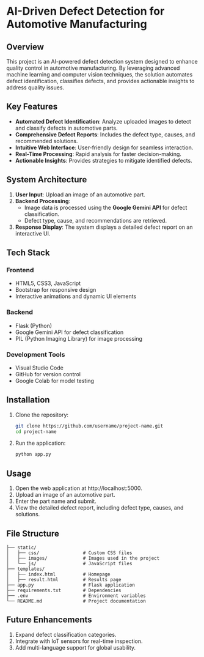 # **AI-Driven Defect Detection for Automotive Manufacturing**

## **Overview**
This project is an AI-powered defect detection system designed to enhance quality control in automotive manufacturing. By leveraging advanced machine learning and computer vision techniques, the solution automates defect identification, classifies defects, and provides actionable insights to address quality issues.

## **Key Features**
- **Automated Defect Identification**: Analyze uploaded images to detect and classify defects in automotive parts.
- **Comprehensive Defect Reports**: Includes the defect type, causes, and recommended solutions.
- **Intuitive Web Interface**: User-friendly design for seamless interaction.
- **Real-Time Processing**: Rapid analysis for faster decision-making.
- **Actionable Insights**: Provides strategies to mitigate identified defects.

## **System Architecture**
1. **User Input**: Upload an image of an automotive part.
2. **Backend Processing**:
   - Image data is processed using the **Google Gemini API** for defect classification.
   - Defect type, cause, and recommendations are retrieved.
3. **Response Display**: The system displays a detailed defect report on an interactive UI.



## **Tech Stack**
### **Frontend**
- HTML5, CSS3, JavaScript
- Bootstrap for responsive design
- Interactive animations and dynamic UI elements

### **Backend**
- Flask (Python)
- Google Gemini API for defect classification
- PIL (Python Imaging Library) for image processing

### **Development Tools**
- Visual Studio Code
- GitHub for version control
- Google Colab for model testing

## **Installation**
1. Clone the repository:
   ```bash
   git clone https://github.com/username/project-name.git
   cd project-name

2. Run the application:
    ```bash
    python app.py

## **Usage**

1. Open the web application at http://localhost:5000.
2. Upload an image of an automotive part.
3. Enter the part name and submit.
4. View the detailed defect report, including defect type, causes, and solutions.

## **File Structure**
     
    ├── static/
    │   ├── css/                # Custom CSS files
    │   ├── images/             # Images used in the project
    │   └── js/                 # JavaScript files
    ├── templates/
    │   ├── index.html          # Homepage
    │   ├── result.html         # Results page
    ├── app.py                  # Flask application
    ├── requirements.txt        # Dependencies
    ├── .env                    # Environment variables
    └── README.md               # Project documentation
      
## **Future Enhancements**
1. Expand defect classification categories.
2. Integrate with IoT sensors for real-time inspection.
3. Add multi-language support for global usability.
